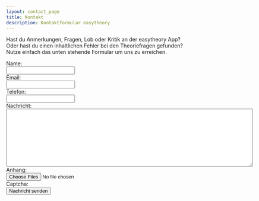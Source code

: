 ```yaml
---
layout: contact_page
title: Kontakt
description: Kontaktformular easytheory
---
```


Hast du Anmerkungen, Fragen, Lob oder Kritik an der easytheory App? Oder hast du einen inhaltlichen Fehler bei den Theoriefragen gefunden? Nutze einfach das unten stehende Formular um uns zu erreichen.

 <form id="contactForm" method="POST" action="" enctype="multipart/form-data">
      <div class="row">
        <div class="col-25">
          <label for="name">Name:</label>
        </div>
        <div class="col-75">
          <input type="text" name="name" id="name">
        </div>
      </div>
      <div class="row">
        <div class="col-25">
          <label for="email">Email:</label>
        </div>
        <div class="col-75">
          <input type="email" name="email" class="phone-mail" id="email">
        </div>
      </div>
      <div class="row">
        <div class="col-25">
          <label for="phone">Telefon:</label>
        </div>
        <div class="col-75">
          <input type="tel" name="phone" class="phone-mail" id="phone">
        </div>
      </div>
      <div class="row">
        <div class="col-25"><label for="message">Nachricht:</label></div>
        <div class="col-75"><textarea rows="10" cols="80" name="message" id="message" required></textarea>
          <input type="hidden" name="shared_secret" value="70259406b8d46e07674e8b7317c56a4a803cac35" />
        </div>
      </div>
      <div class="row">
        <div class="col-25"><label for="attachment">Anhang:</label></div>
        <div class="col-75"><input type="file" id="attachment" name="attachment" accept="pdf,doc,docx,odt,image/*"
            multiple>
        </div>
      </div>
      <div class="row">
        <div class="col-25"><label for="attachment">Captcha:</label></div>
        <div class="col-75">
          <!-- This data-sitekey need to be change for production -->
          <div class="g-recaptcha" data-sitekey="6LeLCvwUAAAAALtUc5i8oXCB0fJVi4TezIW0jIh7"
            data-callback="onReCaptchaOK"></div>
          <input type="hidden" name="hiddenReCaptcha" id="hiddenReCaptcha">
        </div>
      </div>
      <div class="row">
        <input value="Nachricht senden" type="submit">
      </div>
    </form>
    